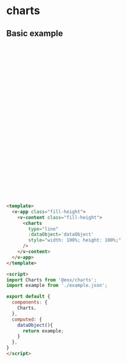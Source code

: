 # charts

## Basic example
<div style="height:400px">
  <ClientOnly>
    <charts />
  </ClientOnly>
</div>

``` md
<template>
  <v-app class="fill-height"> 
    <v-content class="fill-height">
      <charts
        type="line"
        :dataObject='dataObject'
        style="width: 100%; height: 100%;"
      />
    </v-content>
  </v-app>
</template>

<script>
import Charts from '@eox/charts';
import example from './example.json';

export default {
  components: {
    Charts,
  },
  computed: {
    dataObject(){
      return example;
    }
  },
}
</script>
```